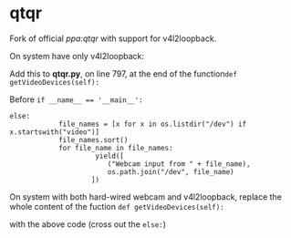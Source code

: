 # qtqr
Fork of official *ppa:qtqr* with support for v4l2loopback.

On system have only v4l2loopback:

Add this to **qtqr.py**, on line 797, at the end of the function`def getVideoDevices(self):`

Before `if __name__ == '__main__':`
```
else:
            file_names = [x for x in os.listdir("/dev") if x.startswith("video")]
            file_names.sort()
            for file_name in file_names:
                     yield([
                        ("Webcam input from " + file_name),
                        os.path.join("/dev", file_name)
                    ])
```
On system with both hard-wired webcam and v4l2loopback, replace the whole content of the fuction `def getVideoDevices(self):`

with the above code (cross out the `else:`)
